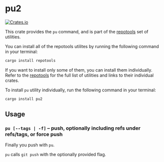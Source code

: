 # pu2

[![Crates.io](https://img.shields.io/crates/v/pu2.svg)](https://crates.io/crates/pu2)

This crate provides the `pu` command, and is part of the
[repotools](https://crates.io/crates/repotools) set of utilities.

You can install all of the repotools utilites by running
the following command in your terminal:

```bash
cargo install repotools
```

If you want to install only some of them, you can install them
individually. Refer to the [repotools](https://crates.io/crates/repotools)
for the full list of utilities and links to their individual crates.

To install `pu` utility individually, run the following
command in your terminal:

```bash
cargo install pu2
```

## Usage

### `pu [--tags | -f]` – push, optionally including refs under refs/tags, or force push

Finally you push with `pu`.

`pu` calls `git push` with the optionally provided flag.
